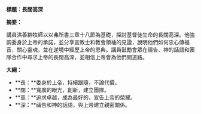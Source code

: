 **標題：長闊高深**

**摘要：**

講員洪善群牧師以以弗所書三章十八節為基礎，探討基督徒生命的長闊高深。他強調委身於上帝的承諾，並分享宣教士和教會領袖的見證，說明他們如何忠心傳福音，關心靈魂，並在逆境中經歷上帝的恩典。講員鼓勵會眾在禱告、神的話語和團隊合作中尋求上帝的長闊高深，並相信上帝會為他們開道路。

**大綱：**

* **長：**委身於上帝，持續跟隨，不論代價。
* **闊：**寬廣的眼光，創新，建立團隊。
* **高：**追求卓越，成為最好的，宣告上帝的榮耀。
* **深：**禱告和神的話語，與上帝建立親密關係。